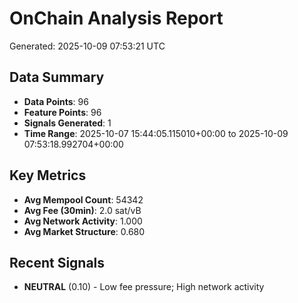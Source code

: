 # OnChain Analysis Report
Generated: 2025-10-09 07:53:21 UTC

## Data Summary
- **Data Points**: 96
- **Feature Points**: 96
- **Signals Generated**: 1
- **Time Range**: 2025-10-07 15:44:05.115010+00:00 to 2025-10-09 07:53:18.992704+00:00

## Key Metrics
- **Avg Mempool Count**: 54342
- **Avg Fee (30min)**: 2.0 sat/vB
- **Avg Network Activity**: 1.000
- **Avg Market Structure**: 0.680

## Recent Signals
- **NEUTRAL** (0.10) - Low fee pressure; High network activity
